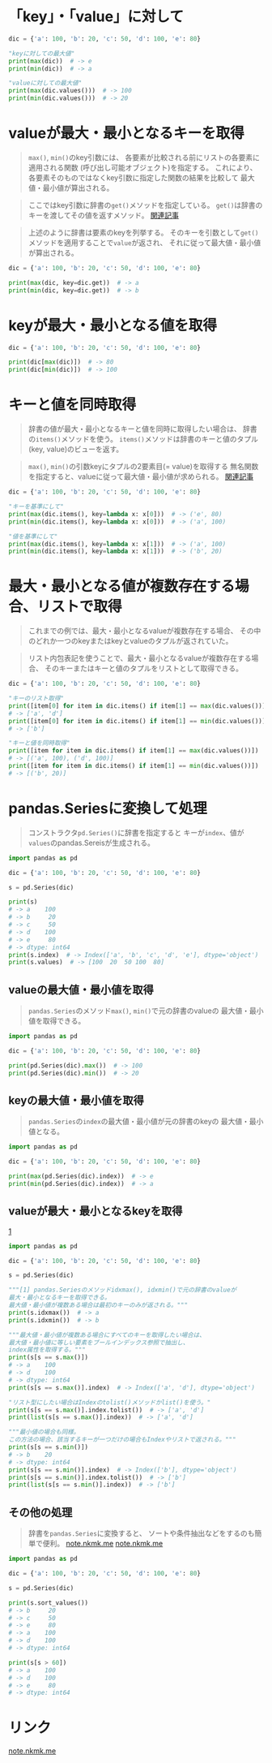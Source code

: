 # 「key」・「value」に対して

```python
dic = {'a': 100, 'b': 20, 'c': 50, 'd': 100, 'e': 80}

"keyに対しての最大値"
print(max(dic))  # -> e
print(min(dic))  # -> a

"valueに対しての最大値"
print(max(dic.values()))  # -> 100
print(min(dic.values()))  # -> 20
```

# valueが最大・最小となるキーを取得

> `max()`, `min()`のkey引数には、
  各要素が比較される前にリストの各要素に適用される関数
  (呼び出し可能オブジェクト)を指定する。
> これにより、各要素そのものではなくkey引数に指定した関数の結果を比較して
  最大値・最小値が算出される。

> ここではkey引数に辞書の`get()`メソッドを指定している。
  `get()`は辞書のキーを渡してその値を返すメソッド。
[関連記事](#キーの値を取得:get())

> 上述のように辞書は要素のkeyを列挙する。
  そのキーを引数として`get()`メソッドを適用することで`value`が返され、
  それに従って最大値・最小値が算出される。

```python
dic = {'a': 100, 'b': 20, 'c': 50, 'd': 100, 'e': 80}

print(max(dic, key=dic.get))  # -> a
print(min(dic, key=dic.get))  # -> b
```

# keyが最大・最小となる値を取得

```python
dic = {'a': 100, 'b': 20, 'c': 50, 'd': 100, 'e': 80}

print(dic[max(dic)])  # -> 80
print(dic[min(dic)])  # -> 100
```

# キーと値を同時取得

> 辞書の値が最大・最小となるキーと値を同時に取得したい場合は、
  辞書の`items()`メソッドを使う。
> `items()`メソッドは辞書のキーと値のタプル(key, value)のビューを返す。

> `max()`, `min()`の引数keyにタプルの2要素目(= value)を取得する
  無名関数を指定すると、valueに従って最大値・最小値が求められる。
[関連記事](../../5.%20特殊構文/lambda式.md)

```python
dic = {'a': 100, 'b': 20, 'c': 50, 'd': 100, 'e': 80}

"キーを基準にして"
print(max(dic.items(), key=lambda x: x[0]))  # -> ('e', 80)
print(min(dic.items(), key=lambda x: x[0]))  # -> ('a', 100)

"値を基準にして"
print(max(dic.items(), key=lambda x: x[1]))  # -> ('a', 100)
print(min(dic.items(), key=lambda x: x[1]))  # -> ('b', 20)
```

# 最大・最小となる値が複数存在する場合、リストで取得

> これまでの例では、最大・最小となるvalueが複数存在する場合、
  その中のどれか一つのkeyまたはkeyとvalueのタプルが返されていた。

> リスト内包表記を使うことで、最大・最小となるvalueが複数存在する場合、
  そのキーまたはキーと値のタプルをリストとして取得できる。

```python
dic = {'a': 100, 'b': 20, 'c': 50, 'd': 100, 'e': 80}

"キーのリスト取得"
print([item[0] for item in dic.items() if item[1] == max(dic.values())])
# -> ['a', 'd']
print([item[0] for item in dic.items() if item[1] == min(dic.values())])
# -> ['b']

"キーと値を同時取得"
print([item for item in dic.items() if item[1] == max(dic.values())])
# -> [('a', 100), ('d', 100)]
print([item for item in dic.items() if item[1] == min(dic.values())])
# -> [('b', 20)]
```

# pandas.Seriesに変換して処理

> コンストラクタ`pd.Series()`に辞書を指定すると
  キーが`index`、値が`values`のpandas.Sereisが生成される。

```python
import pandas as pd

dic = {'a': 100, 'b': 20, 'c': 50, 'd': 100, 'e': 80}

s = pd.Series(dic)

print(s)
# -> a    100
# -> b     20
# -> c     50
# -> d    100
# -> e     80
# -> dtype: int64
print(s.index)  # -> Index(['a', 'b', 'c', 'd', 'e'], dtype='object')
print(s.values)  # -> [100  20  50 100  80]
```

## valueの最大値・最小値を取得

> `pandas.Series`のメソッド`max()`, `min()`で元の辞書のvalueの
  最大値・最小値を取得できる。

```python
import pandas as pd

dic = {'a': 100, 'b': 20, 'c': 50, 'd': 100, 'e': 80}

print(pd.Series(dic).max())  # -> 100
print(pd.Series(dic).min())  # -> 20
```

## keyの最大値・最小値を取得

> `pandas.Series`の`index`の最大値・最小値が元の辞書のkeyの
  最大値・最小値となる。

```python
import pandas as pd

dic = {'a': 100, 'b': 20, 'c': 50, 'd': 100, 'e': 80}

print(max(pd.Series(dic).index))  # -> e
print(min(pd.Series(dic).index))  # -> a
```

## valueが最大・最小となるkeyを取得

[1](https://note.nkmk.me/python-pandas-idxmax-idxmin/)
```python
import pandas as pd

dic = {'a': 100, 'b': 20, 'c': 50, 'd': 100, 'e': 80}

s = pd.Series(dic)

"""[1] pandas.Seriesのメソッドidxmax(), idxmin()で元の辞書のvalueが
最大・最小となるキーを取得できる。
最大値・最小値が複数ある場合は最初のキーのみが返される。"""
print(s.idxmax())  # -> a
print(s.idxmin())  # -> b

"""最大値・最小値が複数ある場合にすべてのキーを取得したい場合は、
最大値・最小値に等しい要素をブールインデックス参照で抽出し、
index属性を取得する。"""
print(s[s == s.max()])
# -> a    100
# -> d    100
# -> dtype: int64
print(s[s == s.max()].index)  # -> Index(['a', 'd'], dtype='object')

"リスト型にしたい場合はIndexのtolist()メソッドかlist()を使う。"
print(s[s == s.max()].index.tolist())  # -> ['a', 'd']
print(list(s[s == s.max()].index))  # -> ['a', 'd']

"""最小値の場合も同様。
この方法の場合、該当するキーが一つだけの場合もIndexやリストで返される。"""
print(s[s == s.min()])
# -> b    20
# -> dtype: int64
print(s[s == s.min()].index)  # -> Index(['b'], dtype='object')
print(s[s == s.min()].index.tolist())  # -> ['b']
print(list(s[s == s.min()].index))  # -> ['b']
```

## その他の処理

> 辞書を`pandas.Series`に変換すると、
  ソートや条件抽出などをするのも簡単で便利。
[note.nkmk.me](https://note.nkmk.me/python-pandas-sort-values-sort-index/)
[note.nkmk.me](https://note.nkmk.me/python-pandas-multiple-conditions/)

```python
import pandas as pd

dic = {'a': 100, 'b': 20, 'c': 50, 'd': 100, 'e': 80}

s = pd.Series(dic)

print(s.sort_values())
# -> b     20
# -> c     50
# -> e     80
# -> a    100
# -> d    100
# -> dtype: int64

print(s[s > 60])
# -> a    100
# -> d    100
# -> e     80
# -> dtype: int64
```

# リンク

[note.nkmk.me](https://note.nkmk.me/python-dict-value-max-min/)
